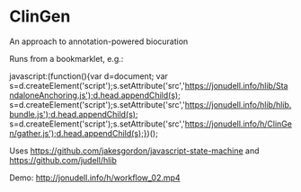 # ClinGen
An approach to annotation-powered biocuration

Runs from a bookmarklet, e.g.:

javascript:(function(){var d=document; var s=d.createElement('script');s.setAttribute('src','https://jonudell.info/hlib/StandaloneAnchoring.js');d.head.appendChild(s); s=d.createElement('script');s.setAttribute('src','https://jonudell.info/hlib/hlib.bundle.js');d.head.appendChild(s); s=d.createElement('script');s.setAttribute('src','https://jonudell.info/h/ClinGen/gather.js');d.head.appendChild(s);})();

Uses https://github.com/jakesgordon/javascript-state-machine and https://github.com/judell/hlib

Demo: http://jonudell.info/h/workflow_02.mp4

